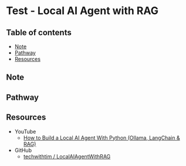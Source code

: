 <!-- omit in toc -->
# Test - Local AI Agent with RAG

<!-- omit in toc -->
## Table of contents

- [Note](#note)
- [Pathway](#pathway)
- [Resources](#resources)

## Note

## Pathway

## Resources

- YouTube
  - [How to Build a Local AI Agent With Python (Ollama, LangChain & RAG)](https://www.youtube.com/watch?v=E4l91XKQSgw)
- GitHub
  - [techwithtim / LocalAIAgentWithRAG](https://github.com/techwithtim/LocalAIAgentWithRAG)
